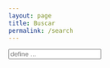 ```yaml
---
layout: page
title: Buscar
permalink: /search
---
```

<!-- Html Elements for Search -->
<div id="search-container">
  <input type="text" id="search-input" placeholder="define ...">
  <ul id="results-container"></ul>
</div>

<!-- Script pointing to search-script.js -->
<script src="js/search-script.js" type="text/javascript"></script>

<!-- Configuration -->
<script>
SimpleJekyllSearch({
  searchInput: document.getElementById('search-input'),
  resultsContainer: document.getElementById ('results-container'),
  json: '/search.json'
})
</script>